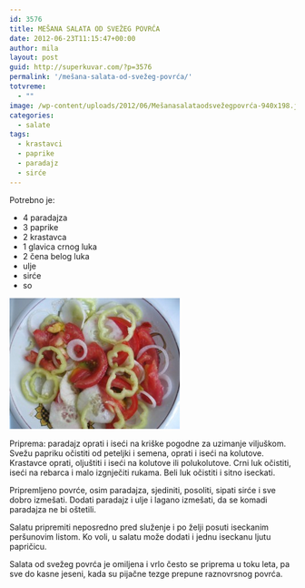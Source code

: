 ```yaml
---
id: 3576
title: MEŠANA SALATA OD SVEŽEG POVRĆA
date: 2012-06-23T11:15:47+00:00
author: mila
layout: post
guid: http://superkuvar.com/?p=3576
permalink: '/mešana-salata-od-svežeg-povrća/'
totvreme:
  - ""
image: /wp-content/uploads/2012/06/Mešanasalataodsvežegpovrća-940x198.jpg
categories:
  - salate
tags:
  - krastavci
  - paprike
  - paradajz
  - sirće
---
```

Potrebno je:

  * 4 paradajza
  * 3 paprike
  * 2 krastavca
  * 1 glavica crnog luka
  * 2 čena belog luka
  * ulje
  * sirće
  * so

<img class="alignnone size-medium wp-image-3577" title="Mešanasalataodsvežegpovrća" src="/wp-content/uploads/2012/06/Mešanasalataodsvežegpovrća-e1340346098811-300x230.jpg" alt="" width="300" height="230" /> 

Priprema: paradajz oprati i iseći na kriške pogodne za uzimanje viljuškom. Svežu papriku očistiti od peteljki i semena, oprati i iseći na kolutove. Krastavce oprati, oljuštiti i iseći na kolutove ili polukolutove. Crni luk očistiti, iseći na rebarca i malo izgnječiti rukama. Beli luk očistiti i sitno iseckati.

Pripremljeno povrće, osim paradajza, sjediniti, posoliti, sipati sirće i sve dobro izmešati. Dodati paradajz i ulje i lagano izmešati, da se komadi paradajza ne bi oštetili.

Salatu pripremiti neposredno pred služenje i po želji posuti iseckanim peršunovim listom. Ko voli, u salatu može dodati i jednu iseckanu ljutu papričicu.

Salata od svežeg povrća je omiljena i vrlo često se priprema u toku leta, pa sve do kasne jeseni, kada su pijačne tezge prepune raznovrsnog povrća.